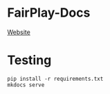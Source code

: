 # FairPlay-Docs
[Website](https://newstreamteam.github.io/fairplay-docs)

# Testing
```
pip install -r requirements.txt
mkdocs serve
```